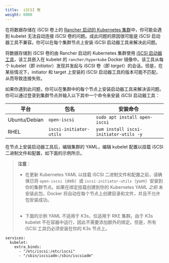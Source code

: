 ```yaml
---
title:  iSCSI 卷
weight: 6000
---
```


在将数据存储在 iSCSI 卷上的 [Rancher 启动的 Kubernetes 集群]({{<baseurl>}}/rancher/v2.6/en/cluster-provisioning/rke-clusters/)中，你可能会遇到 kubelet 无法自动连接 iSCSI 卷的问题。成此问题的原因很可能是 iSCSI 启动器工具不兼容。你可以在每个集群节点上安装 iSCSI 启动器工具来解决此问题。

将数据存储到 iSCSI 卷的由 Rancher 启动的 Kubernetes 集群使用 [iSCSI 启动器工具](http://www.open-iscsi.com/)，该工具嵌入在 kubelet 的 `rancher/hyperkube` Docker 镜像中。该工具从每个 kubelet（即 _initiator_）发现并发起与 iSCSI 卷（即 _target_）的会话。但是，在某些情况下，initiator 和 target 上安装的 iSCSI 启动器工具的版本可能不匹配，从而导致连接失败。

如果你遇到此问题，你可以在集群中的每个节点上安装启动器工具来解决该问题。你可以通过登录到集群节点并输入以下其中一个命令来安装 iSCSI 启动器工具：

| 平台 | 包名 | 安装命令 |
| ------------- | ----------------------- | -------------------------------------- |
| Ubuntu/Debian | `open-iscsi` | `sudo apt install open-iscsi` |
| RHEL | `iscsi-initiator-utils` | `yum install iscsi-initiator-utils -y` |


在节点上安装启动器工具后，编辑集群的 YAML，编辑 kubelet 配置以挂载 iSCSI 二进制文件和配置，如下面的示例所示。

> **注意**：
>
> - 在更新 Kubernetes YAML 以挂载 iSCSI 二进制文件和配置之前，请确保已将 `open-iscsi`（deb）或 `iscsi-initiator-utils`（yum）安装到你的集群节点。如果在绑定挂载创建到你的 Kubernetes YAML _之前_ 未安装此包，Docker 将自动在每个节点上创建目录和文件，并且不允许包安装成功。</br>
>    </br>
>
> - 下面的示例 YAML 不适用于 K3s，仅适用于 RKE 集群。由于 K3s kubelet 不在容器中运行，因此不需要添加额外的绑定。但是，所有 iSCSI 工具仍必须安装在你的 K3s 节点上。

```
services:
  kubelet:
    extra_binds:
      - "/etc/iscsi:/etc/iscsi"
      - "/sbin/iscsiadm:/sbin/iscsiadm"
```
